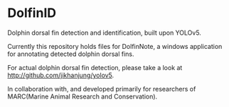 # DolfinID
Dolphin dorsal fin detection and identification, built upon YOLOv5.

Currently this repository holds files for DolfinNote, a windows application for annotating detected dolphin dorsal fins.

For actual dolphin dorsal fin detection, please take a look at http://github.com/jikhanjung/yolov5.

In collaboration with, and developed primarily for researchers of MARC(Marine Animal Research and Conservation).
